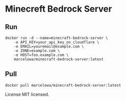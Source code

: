 # Minecreft Bedrock Server

## Run
```shell
docker run -d --name=minecraft-bedrock-server \
    -e API_KEY=your_api_key_on_cloudflare \
    -e EMAIL=youremail@example.com \
    -e ZONE=example.com \
    -e HOST=foo.example.com \
    marcelowa/minecraft-bedrock-server:latest
```

## Pull
```shell
docker pull marcelowa/minecraft-bedrock-server:latest
```

License
MIT licensed.
